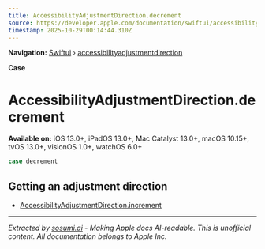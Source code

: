 ```yaml
---
title: AccessibilityAdjustmentDirection.decrement
source: https://developer.apple.com/documentation/swiftui/accessibilityadjustmentdirection/decrement
timestamp: 2025-10-29T00:14:44.310Z
---
```


**Navigation:** [Swiftui](/documentation/swiftui) › [accessibilityadjustmentdirection](/documentation/swiftui/accessibilityadjustmentdirection)

**Case**

# AccessibilityAdjustmentDirection.decrement

**Available on:** iOS 13.0+, iPadOS 13.0+, Mac Catalyst 13.0+, macOS 10.15+, tvOS 13.0+, visionOS 1.0+, watchOS 6.0+

```swift
case decrement
```

## Getting an adjustment direction

- [AccessibilityAdjustmentDirection.increment](/documentation/swiftui/accessibilityadjustmentdirection/increment)

---

*Extracted by [sosumi.ai](https://sosumi.ai) - Making Apple docs AI-readable.*
*This is unofficial content. All documentation belongs to Apple Inc.*
